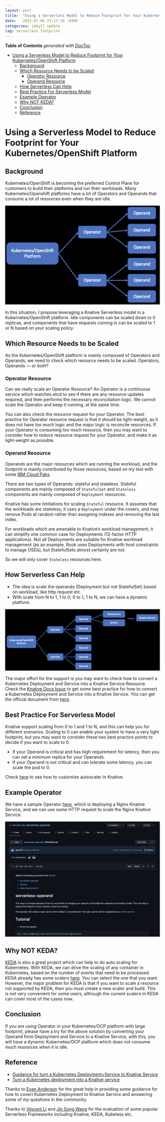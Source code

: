 ```yaml
---
layout: post
title:  "Using a Serverless Model to Reduce Footprint for Your Kubernetes/OpenShift Platform"
date:   2021-07-06 23:17:10 -0400
categories: jekyll update
tag: serverless footprint
---
```


<!-- START doctoc generated TOC please keep comment here to allow auto update -->
<!-- DON'T EDIT THIS SECTION, INSTEAD RE-RUN doctoc TO UPDATE -->
**Table of Contents**  *generated with [DocToc](https://github.com/thlorenz/doctoc)*

- [Using a Serverless Model to Reduce Footprint for Your Kubernetes/OpenShift Platform](#using-a-serverless-model-to-reduce-footprint-for-your-kubernetesopenshift-platform)
  - [Background](#background)
  - [Which Resource Needs to be Scaled](#which-resource-needs-to-be-scaled)
    - [Operator Resource](#operator-resource)
    - [Operand Resource](#operand-resource)
  - [How Serverless Can Help](#how-serverless-can-help)
  - [Best Practice For Serverless Model](#best-practice-for-serverless-model)
  - [Example Operator](#example-operator)
  - [Why NOT KEDA?](#why-not-keda)
  - [Conclusion](#conclusion)
  - [Reference](#reference)

<!-- END doctoc generated TOC please keep comment here to allow auto update -->

# Using a Serverless Model to Reduce Footprint for Your Kubernetes/OpenShift Platform

## Background

Kubernetes/OpenShift is becoming the preferred Control Plane for customers to build their platforms and run their workloads. Many Kubernetes/Openshift platforms have a lot of Operators and Operands that consume a lot of resources even when they are idle.

![w](/images/k8s-operator.png)

In this situation, I propose leveraging a Knative Serverless model in a Kubernetes/OpenShift platform. Idle components can be scaled down to 0 replicas, and components that have requests coming in can be scaled to 1 or N based on your scaling policy.

## Which Resource Needs to be Scaled

As the Kubernetes/OpenShift platform is mainly composed of Operators and Operands, we need to check which resource needs to be scaled. Operators, Operands — or both?

### Operator Resource

Can we really scale an Operator Resource? An Operator is a continuous service which watches etcd to see if there are any resource updates required, and then performs the necessary reconciliation logic. We cannot scale the Operator and keep it running, at the same time.

You can also check the resource request for your Operator. The best practice for Operator resource request is that it should be light-weight, as it does not have too much logic and the major logic is reconcile resources. If your Operator is consuming too much resource, then you may want to consider how to reduce resource request for your Operator, and make it as light-weight as possible.

### Operand Resource

Operands are the major resources which are running the workload, and the footprint is mainly contributed by those resources, based on my test with some [IBM Cloud Paks](https://www.ibm.com/cloud/paks%22%20%5Ct%20%22_blank).

There are two types of Operands: stateful and stateless. Stateful components are mainly composed of `StatefulSet` and `Stateless` components are mainly composed of `Deployment` resources.

Knative has some limitations for scaling `Stateful` resource. It assumes that the workloads are stateless; it uses a `Deployment` under the covers, and may remove Pods at random rather than assigning indexes and removing the last index.

For workloads which are amenable to Knative’s workload management, it can simplify one common case for Deployments (12-factor HTTP applications). Not all Deployments are suitable for Knative workload management (as an example, Rook uses Deployments with host constraints to manage OSDs), but StatefulSets almost certainly are not.

So we will only cover `Stateless` resources here.

## How Serverless Can Help

- The idea is scale the operands (Deployment but not StatefulSet) based on workload, like http request etc.
- With scale from N to 1, 1 to 0; 0 to 1, 1 to N, we can have a dynamic platform.

![w](/images/serverless-operator.png)

The major effort for the support is you may want to check how to convert a Kubernetes Deployment and Service into a Knative Service Resource. Check the [Knative Docs Issue](https://github.com/knative/docs/issues/3841) to get some best practice for how to convert a Kubernetes Deployment and Service into a Knative Service. You can get the official document from [here](https://knative.dev/docs/serving/convert-deployment-to-knative-service/).

## Best Practice For Serverless Model

Knative support scaling from 0 to 1 and 1 to N, and this can help you for different scenarios. Scaling to 0 can enable your system to have a very light footprint, but you may want to consider these two best practice points to decide if you want to scale to 0.

- If your Operand is critical and has high requirement for latency, then you can set a minimum replica for your Operands.
- If your Operand is not critical and can tolerate some latency, you can scale the pod to 0.

Check [here](https://knative.dev/docs/serving/autoscaling/kpa-specific/) to see how to customize autoscaler in Knative.

## Example Operator

We have a sample Operator [here](https://github.com/vincent-pli/serverless-operand), which is deploying a Nginx Knative Service, and we can use some HTTP request to scale the Nginx Knative Service.

![w](/images/example-operator.png)

## Why NOT KEDA?

[KEDA](https://keda.sh/) is also a great project which can help to do auto scaling for Kubernetes. With KEDA, we can drive the scaling of any container in Kubernetes, based on the number of events that need to be processed.
KEDA already has some scalers [here](https://github.com/kedacore/keda/tree/main/pkg/scalers). You can select the one that you want. However, the major problem for KEDA is that if you want to scale a resource not supported by KEDA, then you must create a new scaler and build. This is not very convenient for some users, although the current scalers in KEDA can cover most of the cases now.

## Conclusion

If you are using Operator in your Kubernetes/OCP platform with large footprint, please have a try for the above solution by converting your Operand from Deployment and Service to a Knative Service, with this, you will have a dynamic Kubernetes/OCP platform which does not consume much resources when it is idle.

## Reference

- [Guidance for turn a Kubernetes Deployment+Service to Knative Service](https://knative.dev/docs/serving/convert-deployment-to-knative-service/)
- [Turn a Kubernetes deployment into a Knative service](https://www.redhat.com/sysadmin/kubernetes-deployment-knative-service)

Thanks to [Evan Anderson](https://github.com/evankanderson) for the great help in providing some guidance for how to covert Kubernetes Deployment to Knative Service and answering some of my questions in the community.

Thanks to [Vincent Li](https://github.com/vincent-pli/) and [Jin Song Wang](https://github.com/wangjsty) for the evaluation of some popular Serverless Frameworks including Knative, KEDA, Kubeless etc.